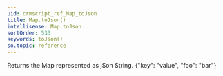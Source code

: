 ```yaml
---
uid: crmscript_ref_Map_toJson
title: Map.toJson()
intellisense: Map.toJson
sortOrder: 533
keywords: toJson()
so.topic: reference
---
```



Returns the Map represented as jSon String. {"key": "value", "foo": "bar"}


